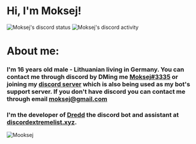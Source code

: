 # Hi, I'm Moksej!

![Moksej's discord status](https://img.shields.io/endpoint?label=status&url=https://dev.discordprofiles.me/api/badge/status/345457928972533773)
![Moksej's discord activity](https://img.shields.io/endpoint?label=playing&url=https://dev.discordprofiles.me/api/badge/playing/345457928972533773)

# About me:

### I'm 16 years old male - Lithuanian living in Germany. You can contact me through discord by DMing me [Moksej#3335](https://discord.com/users/345457928972533773) or joining my [discord server](https://discord.gg/f3MaASW) which is also being used as my bot's support server. If you don't have discord you can contact me through email **moksej@gmail.com**

### I'm the developer of [Dredd](https://github.com/TheMoksej/Dredd) the discord bot and assistant at [discordextremelist.xyz](https://discordextremelist.xyz). 

![Mooksej](https://cdn.discordapp.com/attachments/381963689470984203/747160650475634718/moosej.png)
